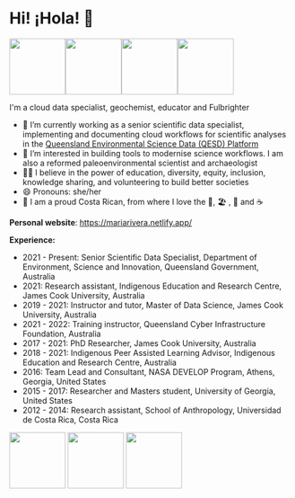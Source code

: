 # Hi! ¡Hola! 👋

<div style="display: flex; align-items: center;">
  <img src="https://files.science-data.qld.gov.au/badges/platform-badge.svg" width="100">
  <img src="https://files.science-data.qld.gov.au/badges/ADF-badge.svg" width="100">
  <img src="https://files.science-data.qld.gov.au/badges/Databricks-badge.svg" width="100">
  <img src="https://files.science-data.qld.gov.au/badges/Synapse-badge.svg" width="100">
</div>

I'm a cloud data specialist, geochemist, educator and Fulbrighter

- 🔭 I’m currently working as a senior scientific data specialist, implementing and documenting cloud workflows for scientific analyses in the [Queensland Environmental Science Data (QESD) Platform](https://github.com/qg-qesd/platform)
- 🌱 I’m interested in building tools to modernise science workflows. I am also a reformed paleoenvironmental scientist and archaeologist
- 👐🏼 I believe in the power of education, diversity, equity, inclusion, knowledge sharing, and volunteering to build better societies
- 😄 Pronouns: she/her
- 🏡 I am a proud Costa Rican, from where I love the 🌳, 🏖️ , 🌋 and ☕


**Personal website**: https://mariarivera.netlify.app/

**Experience:**

- 2021 - Present: Senior Scientific Data Specialist, Department of Environment, Science and Innovation, Queensland Government, Australia
- 2021: Research assistant, Indigenous Education and Research Centre, James Cook University, Australia
- 2019 - 2021: Instructor and tutor, Master of Data Science, James Cook University, Australia
- 2021 - 2022: Training instructor, Queensland Cyber Infrastructure Foundation, Australia
- 2017 - 2021: PhD Researcher, James Cook University, Australia
- 2018 - 2021: Indigenous Peer Assisted Learning Advisor, Indigenous Education and Research Centre, Australia
- 2016: Team Lead and Consultant, NASA DEVELOP Program, Athens, Georgia, United States
- 2015 - 2017: Researcher and Masters student, University of Georgia, United States
- 2012 - 2014: Research assistant, School of Anthropology, Universidad de Costa Rica, Costa Rica

<img src="https://files.science-data.qld.gov.au/badges/etdl-badge.svg" width="100">
<img src="https://files.science-data.qld.gov.au/badges/wildnet-badge.svg" width="100">
<img src="https://files.science-data.qld.gov.au/badges/soils-badge.svg" width="100">




